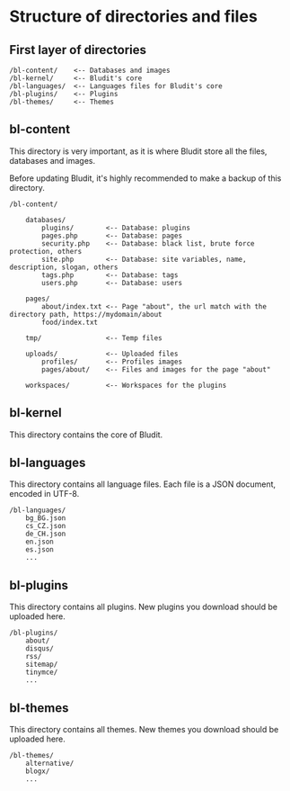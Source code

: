 # Structure of directories and files
<!-- position: 2 -->

## First layer of directories
```
/bl-content/    <-- Databases and images
/bl-kernel/     <-- Bludit's core
/bl-languages/  <-- Languages files for Bludit's core
/bl-plugins/    <-- Plugins
/bl-themes/	    <-- Themes
```

## bl-content
This directory is very important, as it is where Bludit store all the files, databases and images.

Before updating Bludit, it's highly recommended to make a backup of this directory.

```
/bl-content/

    databases/
        plugins/        <-- Database: plugins
        pages.php       <-- Database: pages
        security.php    <-- Database: black list, brute force protection, others
        site.php		<-- Database: site variables, name, description, slogan, others
        tags.php		<-- Database: tags
        users.php		<-- Database: users

    pages/
        about/index.txt <-- Page "about", the url match with the directory path, https://mydomain/about
        food/index.txt

    tmp/				<-- Temp files

    uploads/			<-- Uploaded files
        profiles/		<-- Profiles images
        pages/about/    <-- Files and images for the page "about"

    workspaces/			<-- Workspaces for the plugins
```

## bl-kernel
This directory contains the core of Bludit.

## bl-languages
This directory contains all language files. Each file is a JSON document, encoded in UTF-8.

```
/bl-languages/
    bg_BG.json
    cs_CZ.json
    de_CH.json
    en.json
    es.json
    ...
```

## bl-plugins
This directory contains all plugins. New plugins you download should be uploaded here.

```
/bl-plugins/
    about/
    disqus/
    rss/
    sitemap/
    tinymce/
    ...
```

## bl-themes
This directory contains all themes. New themes you download should be uploaded here.

```
/bl-themes/
    alternative/
    blogx/
    ...
```
